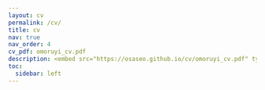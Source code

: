 ```yaml
---
layout: cv
permalink: /cv/
title: cv
nav: true
nav_order: 4
cv_pdf: omoruyi_cv.pdf
description: <embed src="https://osaseo.github.io/cv/omoruyi_cv.pdf" type="omoruyi_cv.pdf"/>"
toc:
  sidebar: left
---
```


